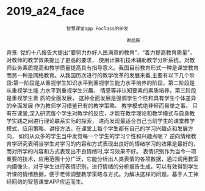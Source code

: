# 2019_a24_face
                          智慧课堂app Foclass的研发              

                                                谢旭辰

背景:
  党的十八报告大提出“要努力办好人民满意的教育”，“着力提高教育质量”，对教师的教学效果提出了更高的要求， 使用计算机技术辅助教学分析系统，对教师业务素质提高和教学质量提高具有指导意义。我国目前教育形式一种是课堂教育而另一种是网络教育。从我国历次进行的教学改革的发展来看,主要有以下几个阶段:第一阶段是从重视学生知识水平到重视学生能力水平培养的阶段，第二阶段是从重视学生能
力水平到重视学生兴趣、 情感等非认知要素的素质培养，第三阶段是重视学生素
质的全面发展， 这种全面发展是强调学生个性和具有学生个体差异的全面发展 作为教师学习借鉴已有的教学策略、 教学模式绝非轻而易举之事。
  只有在课堂,深入研究每个学生对教学的反应，才能在教学理论和教学模式与自身教学实践之间进行理论联系实际的探索， 进而发现最适合自己当前学生的课堂教学模式、应用策略、讲授方法。在课堂上每个学生都有自己的学习兴趣点和发展方向，
如何从众多的学生当中发觉每一个学生的学习个性和兴趣点呢？ 逆向情绪教育学研究表明当学生对学习的内容和方式表现出良好的情绪学习的效果是最好的，而对所学的内容和方式表现出不良情绪时,学习效果不好。
  表情识别作为当今一项重要的技术，应用范围十分广泛，它能分析出人类表情的各项数据，通过调用教室内摄像头，对于学生进行表情识别，进行情绪的分析报告生成，可以有效得到学生听课的情绪数据，便于老师调整教学策略与方式。为解决这样的问题，基于人工神经网络的智慧课堂APP应运而生。
